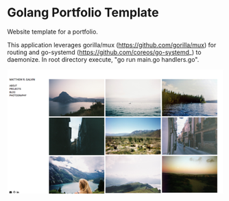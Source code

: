 # Golang Portfolio Template

Website template for a portfolio.

This application leverages gorilla/mux (https://github.com/gorilla/mux) for routing  and go-systemd (https://github.com/coreos/go-systemd_) to daemonize. In root directory execute, "go run main.go handlers.go".

![Alt text](/static/images/template.png?raw=true "Demo")
